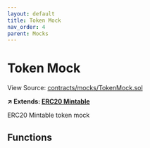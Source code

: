 ```yaml
---
layout: default
title: Token Mock
nav_order: 4
parent: Mocks
---
```


# Token Mock

View Source: [contracts/mocks/TokenMock.sol](../contracts/mocks/TokenMock.sol)

**↗ Extends: [ERC20 Mintable](ERC20Mintable.md)**


ERC20 Mintable token mock

## Functions
